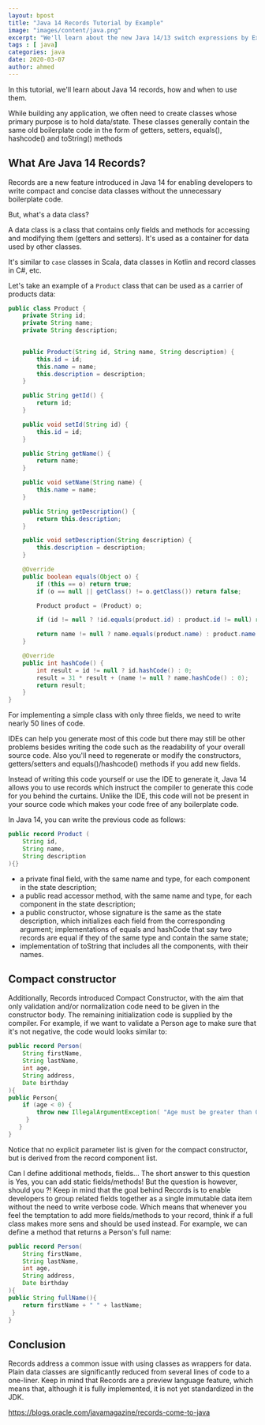 ```yaml
---
layout: bpost
title: "Java 14 Records Tutorial by Example"
image: "images/content/java.png"
excerpt: "We'll learn about the new Java 14/13 switch expressions by Example" 
tags : [ java]
categories: java
date: 2020-03-07
author: ahmed
---
```


In this tutorial, we'll learn about Java 14 records, how and when to use them.

While building any application, we often need to create classes whose primary purpose is to hold data/state. These classes generally contain the same old boilerplate code in the form of getters, setters, equals(), hashcode() and toString() methods


## What Are Java 14 Records?

Records are a new feature introduced in Java 14 for enabling developers to write compact and concise data classes without the unnecessary boilerplate code.

But, what's a data class? 

A data class is a class that contains only fields and methods for accessing and modifying them (getters and setters). It's used as a container for data used by other classes. 

It's similar to `case` classes in Scala, data classes in Kotlin and record classes in C#, etc.


Let's take an example of a `Product` class that can be used as a carrier of products data:

```java
public class Product {
    private String id;
    private String name;
    private String description;
    

    public Product(String id, String name, String description) {
        this.id = id;
        this.name = name;
        this.description = description;
    }

    public String getId() {
        return id;
    }

    public void setId(String id) {
        this.id = id;
    }

    public String getName() {
        return name;
    }

    public void setName(String name) {
        this.name = name;
    }

    public String getDescription() {
        return this.description;
    }

    public void setDescription(String description) {
        this.description = description;
    }

    @Override
    public boolean equals(Object o) {
        if (this == o) return true;
        if (o == null || getClass() != o.getClass()) return false;

        Product product = (Product) o;

        if (id != null ? !id.equals(product.id) : product.id != null) return false;

        return name != null ? name.equals(product.name) : product.name == null;
    }

    @Override
    public int hashCode() {
        int result = id != null ? id.hashCode() : 0;
        result = 31 * result + (name != null ? name.hashCode() : 0);
        return result;
    }
}
```

For implementing a simple class with only three fields, we need to write nearly 50 lines of code.

IDEs can help you generate most of this code but there may still be other problems besides writing the code such as the readability of your overall source code. Also you'll need to regenerate or modify the constructors, getters/setters and equals()/hashcode() methods if you add new fields.

Instead of writing this code yourself or use the IDE to generate it, Java 14 allows you to use records which instruct the compiler to generate this code for you behind the curtains. Unlike the IDE, this code will not be present in your source code which makes your code free of any boilerplate code.

In Java 14, you can write the previous code as follows:

```java
public record Product (  
    String id,
    String name,
    String description
){}
```

- a private final field, with the same name and type, for each component in the state description;
- a public read accessor method, with the same name and type, for each component in the state description;
- a public constructor, whose signature is the same as the state description, which initializes each field from the corresponding argument;
implementations of equals and hashCode that say two records are equal if they of the same type and contain the same state;
- implementation of toString that includes all the components, with their names.


## Compact constructor

Additionally, Records introduced Compact Constructor, with the aim that only validation and/or normalization code need to be given in the constructor body. The remaining initialization code is supplied by the compiler.
For example, if we want to validate a Person age to make sure that it's not negative, the code would looks similar to:

```java
public record Person(  
    String firstName,
    String lastName,
    int age,
    String address,
    Date birthday
){
public Person{  
    if (age < 0) { 
        throw new IllegalArgumentException( "Age must be greater than 0!"); 
     }
   }
}
```

Notice that no explicit parameter list is given for the compact constructor, but is derived from the record component list.

Can I define additional methods, fields...
The short answer to this question is Yes, you can add static fields/methods! But the question is however, should you ?!
Keep in mind that the goal behind Records is to enable developers to group related fields together as a single immutable data item without the need to write verbose code. Which means that whenever you feel the temptation to add more fields/methods to your record, think if a full class makes more sens and should be used instead.
For example, we can define a method that returns a Person's full name:

```java
public record Person(  
    String firstName,
    String lastName,
    int age,
    String address,
    Date birthday
){
public String fullName(){  
    return firstName + " " + lastName;
 }
}

```

## Conclusion


Records address a common issue with using classes as wrappers for data. Plain data classes are significantly reduced from several lines of code to a one-liner.
Keep in mind that Records are a preview language feature, which means that, although it is fully implemented, it is not yet standardized in the JDK.

https://blogs.oracle.com/javamagazine/records-come-to-java







